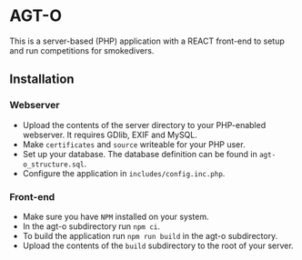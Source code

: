 # AGT-O

This is a server-based (PHP) application with a REACT front-end to setup and run competitions for smokedivers.

## Installation

### Webserver

* Upload the contents of the server directory to your PHP-enabled webserver. It requires GDlib, EXIF and MySQL.
* Make `certificates` and `source` writeable for your PHP user.
* Set up your database. The database definition can be found in `agt-o_structure.sql`.
* Configure the application in `includes/config.inc.php`.

### Front-end

* Make sure you have `NPM` installed on your system.
* In the agt-o subdirectory run `npm ci`.
* To build the application run `npm run build` in the agt-o subdirectory.
* Upload the contents of the `build` subdirectory to the root of your server.
